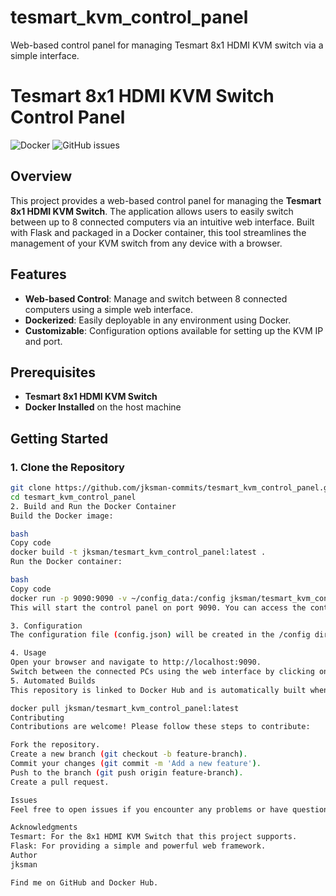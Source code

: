 # tesmart_kvm_control_panel
Web-based control panel for managing Tesmart 8x1 HDMI KVM switch via a simple interface.
# Tesmart 8x1 HDMI KVM Switch Control Panel

![Docker](https://img.shields.io/docker/pulls/jksman/tesmart_kvm_control_panel) ![GitHub issues](https://img.shields.io/github/issues/jksman-commits/tesmart_kvm_control_panel)

## Overview

This project provides a web-based control panel for managing the **Tesmart 8x1 HDMI KVM Switch**. The application allows users to easily switch between up to 8 connected computers via an intuitive web interface. Built with Flask and packaged in a Docker container, this tool streamlines the management of your KVM switch from any device with a browser.

## Features

- **Web-based Control**: Manage and switch between 8 connected computers using a simple web interface.
- **Dockerized**: Easily deployable in any environment using Docker.
- **Customizable**: Configuration options available for setting up the KVM IP and port.

## Prerequisites

- **Tesmart 8x1 HDMI KVM Switch**
- **Docker Installed** on the host machine

## Getting Started

### 1. Clone the Repository

```bash
git clone https://github.com/jksman-commits/tesmart_kvm_control_panel.git
cd tesmart_kvm_control_panel
2. Build and Run the Docker Container
Build the Docker image:

bash
Copy code
docker build -t jksman/tesmart_kvm_control_panel:latest .
Run the Docker container:

bash
Copy code
docker run -p 9090:9090 -v ~/config_data:/config jksman/tesmart_kvm_control_panel:latest
This will start the control panel on port 9090. You can access the control panel via http://localhost:9090 or http://<host-ip>:9090.

3. Configuration
The configuration file (config.json) will be created in the /config directory. Make sure to mount a local directory to /config so that your configuration persists between runs.

4. Usage
Open your browser and navigate to http://localhost:9090.
Switch between the connected PCs using the web interface by clicking on the respective buttons for PC1 through PC8.
5. Automated Builds
This repository is linked to Docker Hub and is automatically built whenever changes are pushed to GitHub. You can also pull the pre-built image from Docker Hub:

docker pull jksman/tesmart_kvm_control_panel:latest
Contributing
Contributions are welcome! Please follow these steps to contribute:

Fork the repository.
Create a new branch (git checkout -b feature-branch).
Commit your changes (git commit -m 'Add a new feature').
Push to the branch (git push origin feature-branch).
Create a pull request.

Issues
Feel free to open issues if you encounter any problems or have questions regarding the project.

Acknowledgments
Tesmart: For the 8x1 HDMI KVM Switch that this project supports.
Flask: For providing a simple and powerful web framework.
Author
jksman

Find me on GitHub and Docker Hub.

